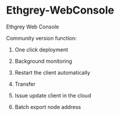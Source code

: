 # Ethgrey-WebConsole

Ethgrey Web Console

Community version function:

1. One click deployment

2. Background monitoring

3. Restart the client automatically

4. Transfer

5. Issue update client in the cloud

6. Batch export node address
